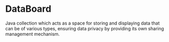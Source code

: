 # DataBoard
Java collection which acts as a space for storing and displaying data that can be of various types, ensuring data privacy by providing its own sharing management mechanism.

